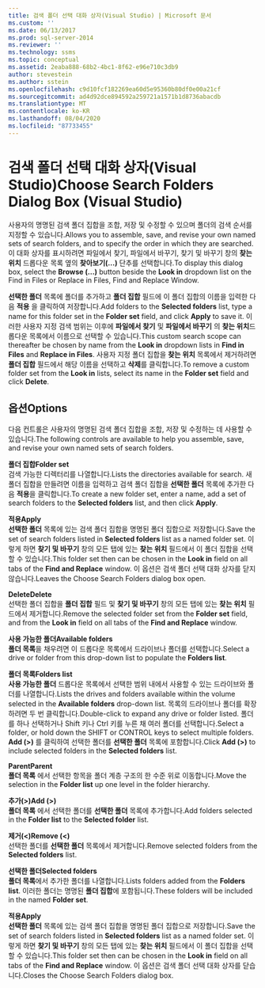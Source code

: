 ```yaml
---
title: 검색 폴더 선택 대화 상자(Visual Studio) | Microsoft 문서
ms.custom: ''
ms.date: 06/13/2017
ms.prod: sql-server-2014
ms.reviewer: ''
ms.technology: ssms
ms.topic: conceptual
ms.assetid: 2eaba888-68b2-4bc1-8f62-e96e710c3db9
author: stevestein
ms.author: sstein
ms.openlocfilehash: c9d10fcf182269ea60d5e95360b80df0e00a21cf
ms.sourcegitcommit: ad4d92dce894592a259721a1571b1d8736abacdb
ms.translationtype: MT
ms.contentlocale: ko-KR
ms.lasthandoff: 08/04/2020
ms.locfileid: "87733455"
---
```

# <a name="choose-search-folders-dialog-box-visual-studio"></a><span data-ttu-id="e2691-102">검색 폴더 선택 대화 상자(Visual Studio)</span><span class="sxs-lookup"><span data-stu-id="e2691-102">Choose Search Folders Dialog Box (Visual Studio)</span></span>
  <span data-ttu-id="e2691-103">사용자의 명명된 검색 폴더 집합을 조합, 저장 및 수정할 수 있으며 폴더의 검색 순서를 지정할 수 있습니다.</span><span class="sxs-lookup"><span data-stu-id="e2691-103">Allows you to assemble, save, and revise your own named sets of search folders, and to specify the order in which they are searched.</span></span> <span data-ttu-id="e2691-104">이 대화 상자를 표시하려면 파일에서 찾기, 파일에서 바꾸기, 찾기 및 바꾸기 창의 **찾는 위치** 드롭다운 목록 옆의 **찾아보기(...)** 단추를 선택합니다.</span><span class="sxs-lookup"><span data-stu-id="e2691-104">To display this dialog box, select the **Browse (...)** button beside the **Look in** dropdown list on the Find in Files or Replace in Files, Find and Replace Window.</span></span>  
  
 <span data-ttu-id="e2691-105">**선택한 폴더** 목록에 폴더를 추가하고 **폴더 집합** 필드에 이 폴더 집합의 이름을 입력한 다음 **적용** 을 클릭하여 저장합니다.</span><span class="sxs-lookup"><span data-stu-id="e2691-105">Add folders to the **Selected folders** list, type a name for this folder set in the **Folder set** field, and click **Apply** to save it.</span></span> <span data-ttu-id="e2691-106">이러한 사용자 지정 검색 범위는 이후에 **파일에서 찾기** 및 **파일에서 바꾸기** 의 **찾는 위치**드롭다운 목록에서 이름으로 선택할 수 있습니다.</span><span class="sxs-lookup"><span data-stu-id="e2691-106">This custom search scope can thereafter be chosen by name from the **Look in** dropdown lists in **Find in Files** and **Replace in Files**.</span></span> <span data-ttu-id="e2691-107">사용자 지정 폴더 집합을 **찾는 위치** 목록에서 제거하려면 **폴더 집합** 필드에서 해당 이름을 선택하고 **삭제**를 클릭합니다.</span><span class="sxs-lookup"><span data-stu-id="e2691-107">To remove a custom folder set from the **Look in** lists, select its name in the **Folder set** field and click **Delete**.</span></span>  
  
## <a name="options"></a><span data-ttu-id="e2691-108">옵션</span><span class="sxs-lookup"><span data-stu-id="e2691-108">Options</span></span>  
 <span data-ttu-id="e2691-109">다음 컨트롤은 사용자의 명명된 검색 폴더 집합을 조합, 저장 및 수정하는 데 사용할 수 있습니다.</span><span class="sxs-lookup"><span data-stu-id="e2691-109">The following controls are available to help you assemble, save, and revise your own named sets of search folders.</span></span>  
  
 <span data-ttu-id="e2691-110">**폴더 집합**</span><span class="sxs-lookup"><span data-stu-id="e2691-110">**Folder set**</span></span>  
 <span data-ttu-id="e2691-111">검색 가능한 디렉터리를 나열합니다.</span><span class="sxs-lookup"><span data-stu-id="e2691-111">Lists the directories available for search.</span></span> <span data-ttu-id="e2691-112">새 폴더 집합을 만들려면 이름을 입력하고 검색 폴더 집합을 **선택한 폴더** 목록에 추가한 다음 **적용**을 클릭합니다.</span><span class="sxs-lookup"><span data-stu-id="e2691-112">To create a new folder set, enter a name, add a set of search folders to the **Selected folders** list, and then click **Apply**.</span></span>  
  
 <span data-ttu-id="e2691-113">**적용**</span><span class="sxs-lookup"><span data-stu-id="e2691-113">**Apply**</span></span>  
 <span data-ttu-id="e2691-114">**선택한 폴더** 목록에 있는 검색 폴더 집합을 명명된 폴더 집합으로 저장합니다.</span><span class="sxs-lookup"><span data-stu-id="e2691-114">Save the set of search folders listed in **Selected folders** list as a named folder set.</span></span> <span data-ttu-id="e2691-115">이렇게 하면 **찾기 및 바꾸기** 창의 모든 탭에 있는 **찾는 위치** 필드에서 이 폴더 집합을 선택할 수 있습니다.</span><span class="sxs-lookup"><span data-stu-id="e2691-115">This folder set then can be chosen in the **Look in** field on all tabs of the **Find and Replace** window.</span></span> <span data-ttu-id="e2691-116">이 옵션은 검색 폴더 선택 대화 상자를 닫지 않습니다.</span><span class="sxs-lookup"><span data-stu-id="e2691-116">Leaves the Choose Search Folders dialog box open.</span></span>  
  
 <span data-ttu-id="e2691-117">**Delete**</span><span class="sxs-lookup"><span data-stu-id="e2691-117">**Delete**</span></span>  
 <span data-ttu-id="e2691-118">선택한 폴더 집합을 **폴더 집합** 필드 및 **찾기 및 바꾸기** 창의 모든 탭에 있는 **찾는 위치** 필드에서 제거합니다.</span><span class="sxs-lookup"><span data-stu-id="e2691-118">Remove the selected folder set from the **Folder set** field, and from the **Look in** field on all tabs of the **Find and Replace** window.</span></span>  
  
 <span data-ttu-id="e2691-119">**사용 가능한 폴더**</span><span class="sxs-lookup"><span data-stu-id="e2691-119">**Available folders**</span></span>  
 <span data-ttu-id="e2691-120">**폴더 목록**을 채우려면 이 드롭다운 목록에서 드라이브나 폴더를 선택합니다.</span><span class="sxs-lookup"><span data-stu-id="e2691-120">Select a drive or folder from this drop-down list to populate the **Folders list**.</span></span>  
  
 <span data-ttu-id="e2691-121">**폴더 목록**</span><span class="sxs-lookup"><span data-stu-id="e2691-121">**Folders list**</span></span>  
 <span data-ttu-id="e2691-122">**사용 가능한 폴더** 드롭다운 목록에서 선택한 범위 내에서 사용할 수 있는 드라이브와 폴더를 나열합니다.</span><span class="sxs-lookup"><span data-stu-id="e2691-122">Lists the drives and folders available within the volume selected in the **Available folders** drop-down list.</span></span> <span data-ttu-id="e2691-123">목록의 드라이브나 폴더를 확장하려면 두 번 클릭합니다.</span><span class="sxs-lookup"><span data-stu-id="e2691-123">Double-click to expand any drive or folder listed.</span></span> <span data-ttu-id="e2691-124">폴더를 하나 선택하거나 Shift 키나 Ctrl 키를 누른 채 여러 폴더를 선택합니다.</span><span class="sxs-lookup"><span data-stu-id="e2691-124">Select a folder, or hold down the SHIFT or CONTROL keys to select multiple folders.</span></span> <span data-ttu-id="e2691-125">**Add (>)** 를 클릭하여 선택한 폴더를 **선택한 폴더** 목록에 포함합니다.</span><span class="sxs-lookup"><span data-stu-id="e2691-125">Click **Add (>)** to include selected folders in the **Selected folders** list.</span></span>  
  
 <span data-ttu-id="e2691-126">**Parent**</span><span class="sxs-lookup"><span data-stu-id="e2691-126">**Parent**</span></span>  
 <span data-ttu-id="e2691-127">**폴더 목록** 에서 선택한 항목을 폴더 계층 구조의 한 수준 위로 이동합니다.</span><span class="sxs-lookup"><span data-stu-id="e2691-127">Move the selection in the **Folder list** up one level in the folder hierarchy.</span></span>  
  
 <span data-ttu-id="e2691-128">**추가(>)**</span><span class="sxs-lookup"><span data-stu-id="e2691-128">**Add (>)**</span></span>  
 <span data-ttu-id="e2691-129">**폴더 목록** 에서 선택한 폴더를 **선택한 폴더** 목록에 추가합니다.</span><span class="sxs-lookup"><span data-stu-id="e2691-129">Add folders selected in the **Folder list** to the **Selected folder** list.</span></span>  
  
 <span data-ttu-id="e2691-130">**제거(<)**</span><span class="sxs-lookup"><span data-stu-id="e2691-130">**Remove (<)**</span></span>  
 <span data-ttu-id="e2691-131">선택한 폴더를 **선택한 폴더** 목록에서 제거합니다.</span><span class="sxs-lookup"><span data-stu-id="e2691-131">Remove selected folders from the **Selected folders** list.</span></span>  
  
 <span data-ttu-id="e2691-132">**선택한 폴더**</span><span class="sxs-lookup"><span data-stu-id="e2691-132">**Selected folders**</span></span>  
 <span data-ttu-id="e2691-133">**폴더 목록**에서 추가한 폴더를 나열합니다.</span><span class="sxs-lookup"><span data-stu-id="e2691-133">Lists folders added from the **Folders list**.</span></span> <span data-ttu-id="e2691-134">이러한 폴더는 명명된 **폴더 집합**에 포함됩니다.</span><span class="sxs-lookup"><span data-stu-id="e2691-134">These folders will be included in the named **Folder set**.</span></span>  
  
 <span data-ttu-id="e2691-135">**적용**</span><span class="sxs-lookup"><span data-stu-id="e2691-135">**Apply**</span></span>  
 <span data-ttu-id="e2691-136">**선택한 폴더** 목록에 있는 검색 폴더 집합을 명명된 폴더 집합으로 저장합니다.</span><span class="sxs-lookup"><span data-stu-id="e2691-136">Save the set of search folders listed in **Selected folders** list as a named folder set.</span></span> <span data-ttu-id="e2691-137">이렇게 하면 **찾기 및 바꾸기** 창의 모든 탭에 있는 **찾는 위치** 필드에서 이 폴더 집합을 선택할 수 있습니다.</span><span class="sxs-lookup"><span data-stu-id="e2691-137">This folder set then can be chosen in the **Look in** field on all tabs of the **Find and Replace** window.</span></span> <span data-ttu-id="e2691-138">이 옵션은 검색 폴더 선택 대화 상자를 닫습니다.</span><span class="sxs-lookup"><span data-stu-id="e2691-138">Closes the Choose Search Folders dialog box.</span></span>  
